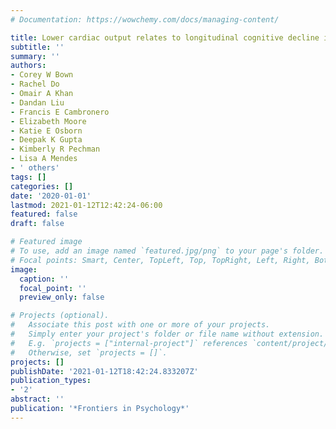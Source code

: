 ```yaml
---
# Documentation: https://wowchemy.com/docs/managing-content/

title: Lower cardiac output relates to longitudinal cognitive decline in aging adults
subtitle: ''
summary: ''
authors:
- Corey W Bown
- Rachel Do
- Omair A Khan
- Dandan Liu
- Francis E Cambronero
- Elizabeth Moore
- Katie E Osborn
- Deepak K Gupta
- Kimberly R Pechman
- Lisa A Mendes
- ' others'
tags: []
categories: []
date: '2020-01-01'
lastmod: 2021-01-12T12:42:24-06:00
featured: false
draft: false

# Featured image
# To use, add an image named `featured.jpg/png` to your page's folder.
# Focal points: Smart, Center, TopLeft, Top, TopRight, Left, Right, BottomLeft, Bottom, BottomRight.
image:
  caption: ''
  focal_point: ''
  preview_only: false

# Projects (optional).
#   Associate this post with one or more of your projects.
#   Simply enter your project's folder or file name without extension.
#   E.g. `projects = ["internal-project"]` references `content/project/deep-learning/index.md`.
#   Otherwise, set `projects = []`.
projects: []
publishDate: '2021-01-12T18:42:24.833207Z'
publication_types:
- '2'
abstract: ''
publication: '*Frontiers in Psychology*'
---
```

